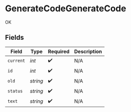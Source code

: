 # GenerateCodeGenerateCode

OK


## Fields

| Field              | Type               | Required           | Description        |
| ------------------ | ------------------ | ------------------ | ------------------ |
| `current`          | *int*              | :heavy_check_mark: | N/A                |
| `id`               | *int*              | :heavy_check_mark: | N/A                |
| `old`              | *string*           | :heavy_check_mark: | N/A                |
| `status`           | *string*           | :heavy_check_mark: | N/A                |
| `text`             | *string*           | :heavy_check_mark: | N/A                |